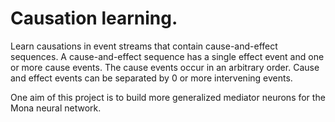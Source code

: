 # Causation learning.

Learn causations in event streams that contain cause-and-effect sequences. A cause-and-effect
sequence has a single effect event and one or more cause events. The cause events occur in
an arbitrary order. Cause and effect events can be separated by 0 or more intervening events.

One aim of this project is to build more generalized mediator neurons for the Mona neural network.
